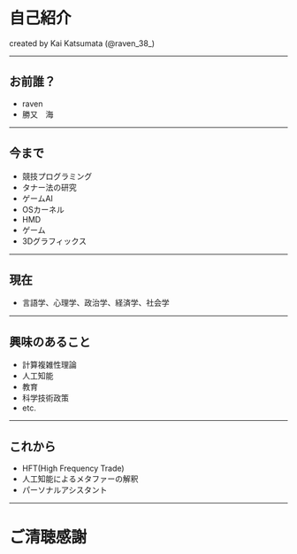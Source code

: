 # 自己紹介

created by  Kai Katsumata (@raven_38_)


---


## お前誰？

* raven
* 勝又　海


---

## 今まで

* 競技プログラミング
* タナー法の研究
* ゲームAI
* OSカーネル
* HMD
* ゲーム
* 3Dグラフィックス

---

## 現在

* 言語学、心理学、政治学、経済学、社会学

---

## 興味のあること

* 計算複雑性理論
* 人工知能
* 教育
* 科学技術政策
* etc.

---

## これから

* HFT(High Frequency Trade)
* 人工知能によるメタファーの解釈
* パーソナルアシスタント

---

# ご清聴感謝
